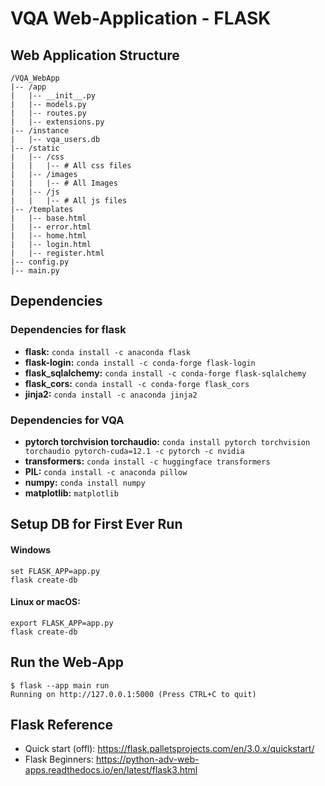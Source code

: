 # VQA Web-Application - FLASK 

## Web Application Structure
```
/VQA_WebApp
|-- /app
|   |-- __init__.py
|   |-- models.py
|   |-- routes.py
|   |-- extensions.py
|-- /instance
|   |-- vqa_users.db
|-- /static
|   |-- /css
|   |   |-- # All css files
|   |-- /images
|   |   |-- # All Images
|   |-- /js
|   |   |-- # All js files
|-- /templates
|   |-- base.html
|   |-- error.html
|   |-- home.html
|   |-- login.html
|   |-- register.html
|-- config.py
|-- main.py
```
## Dependencies

### Dependencies for flask
* **flask:** ```conda install -c anaconda flask```
* **flask-login:** ```conda install -c conda-forge flask-login```
* **flask_sqlalchemy:** ```conda install -c conda-forge flask-sqlalchemy```
* **flask_cors:** ```conda install -c conda-forge flask_cors```
* **jinja2:** ```conda install -c anaconda jinja2```

### Dependencies for VQA
* **pytorch torchvision torchaudio:** ```conda install pytorch torchvision torchaudio pytorch-cuda=12.1 -c pytorch -c nvidia```
* **transformers:** ```conda install -c huggingface transformers```
* **PIL:**  ```conda install -c anaconda pillow```
* **numpy:**  ```conda install numpy```  
* **matplotlib:** ```matplotlib```

## Setup DB for First Ever Run

#### Windows
```
set FLASK_APP=app.py
flask create-db
```

####  Linux or macOS:

```
export FLASK_APP=app.py
flask create-db
```

## Run the Web-App

```
$ flask --app main run
Running on http://127.0.0.1:5000 (Press CTRL+C to quit)

```

## Flask Reference
* Quick start (offl): https://flask.palletsprojects.com/en/3.0.x/quickstart/
* Flask Beginners: https://python-adv-web-apps.readthedocs.io/en/latest/flask3.html